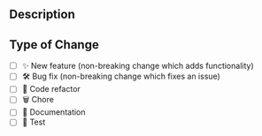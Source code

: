 ## Description

<!--- Describe your changes in detail -->

## Type of Change

<!--- Put an `xx` in all the boxes that apply: -->

- [ ] ✨ New feature (non-breaking change which adds functionality)
- [ ] 🛠️ Bug fix (non-breaking change which fixes an issue)
- [ ] 🧹 Code refactor
- [ ] 🗑️ Chore
- [ ] 📝 Documentation
- [ ] 🧪 Test
